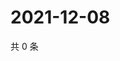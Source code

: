 # 2021-12-08

共 0 条

<!-- BEGIN WEIBO -->
<!-- 最后更新时间 Wed Dec 08 2021 04:10:09 GMT+0800 (China Standard Time) -->

<!-- END WEIBO -->
